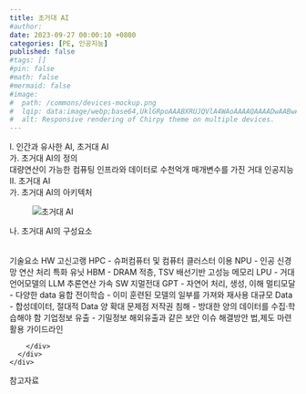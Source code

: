 ```yaml
---
title: 초거대 AI
#author: 
date: 2023-09-27 00:00:10 +0800
categories: [PE, 인공지능]
published: false
#tags: []
#pin: false
#math: false
#mermaid: false
#image:
#  path: /commons/devices-mockup.png
#  lqip: data:image/webp;base64,UklGRpoAAABXRUJQVlA4WAoAAAAQAAAADwAABwAAQUxQSDIAAAARL0AmbZurmr57yyIiqE8oiG0bejIYEQTgqiDA9vqnsUSI6H+oAERp2HZ65qP/VIAWAFZQOCBCAAAA8AEAnQEqEAAIAAVAfCWkAALp8sF8rgRgAP7o9FDvMCkMde9PK7euH5M1m6VWoDXf2FkP3BqV0ZYbO6NA/VFIAAAA
#  alt: Responsive rendering of Chirpy theme on multiple devices.
---
```


<div class="post-wrap">
  <div class="para">
    <div class="para-title">
      I. 인간과 유사한 AI, 초거대 AI
    </div>
    <div class="para-cntnt">
      <div class="para">
        <div class="para-title">
          가. 초거대 AI의 정의
        </div>
        <div class="para-cntnt">
            대량연산이 가능한 컴퓨팅 인프라와 데이터로 수천억개 매개변수를 가진 거대 인공지능
        </div>
      </div>
    </div>
  </div>
  
  <div class="para">
    <div class="para-title">
      II. 초거대 AI
    </div>
    <div class="para-cntnt">
      <div class="para">
        <div class="para-title">
          가. 초거대 AI의 아키텍처
        </div>
        <div class="para-cntnt">
          <figure class="post-figure">
            <img src="/assets/img/posts/초거대-AI.png" alt="초거대 AI">
<!--            <figcaption>Source: Unveiling the Metaverse: Exploring Emerging Trends, Multifaceted Perspectives, and Future Challenges</figcaption>-->
          </figure>
        </div>
      </div>
      <div class="para">
        <div class="para-title">
          나. 초거대 AI의 구성요소
        </div>
        <div class="para-cntnt">
          <table class="post-table">
          </table>
          기술요소
  HW 고신고랭
    HPC - 슈퍼컴퓨터 및 컴퓨터 클러스터 이용 
    NPU - 인공 신경망 연산 처리 특화 유닛
    HBM - DRAM 적층, TSV 배선기반 고성능 메모리
    LPU - 거대 언어모델의 LLM 추론연산 가속
  SW 지멀전대
    GPT - 자연어 처리, 생성, 이해
    멀티모달 - 다양한 data 융합
    전이학습 - 이미 훈련된 모델의 일부를 가져와 재사용
    대규모 Data - 합성데이터, 절대적 Data 양 확대
문제점
  저작권 침해 - 방대한 양의 데이터를 수집·학습해야 함
  기업정보 유출 - 기밀정보 해외유출과 같은 보안 이슈
해결방안
  법,제도 마련 
  활용 가이드라인

        </div>
      </div>
    </div>
  </div>

  <div class="refr-wrap">
    <div class="refr-title">
        참고자료
    </div>
    <ol class="refr-list">
    <!--    <li>(나현식, 최대선) <a target="_blank" href="https://scienceon.kisti.re.kr/commons/util/originalView.do?cn=JAKO202225948430499&oCn=JAKO202225948430499&dbt=JAKO&journal=NJOU00291864">메타버스 보안 위협 요소 및 대응 방안 검토</a></li>-->
    <!--    <li>(M. Uddin, S. Manickam, H. Ullah, M. Obaidat and A. Dandoush) <a target="_blank" href="https://ieeexplore.ieee.org/abstract/document/10138386">Unveiling the Metaverse: Exploring Emerging Trends, Multifaceted Perspectives, and Future Challenges</a></li>-->
    </ol>
  </div>
</div>
